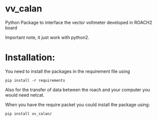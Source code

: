 # vv_calan
Python Package to interface the vector voltmeter developed in ROACH2 board

Important note, it just work with python2.

# Installation:

You need to install the packages in the requirement file using

`pip install -r requirements`

Also for the transfer of data between the roach and your computer you would need netcat.

When you have the require packet you could install the package using:

`pip install vv_calan/`


